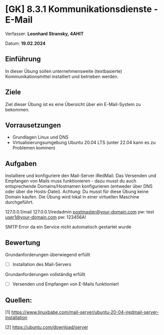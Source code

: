 # [GK] 8.3.1 Kommunikationsdienste - E-Mail

Verfasser: **Leonhard Stransky, 4AHIT**

Datum: **19.02.2024**

## Einführung

In dieser Übung sollen unternehmensweite (textbasierte) Kommunikationsmittel installiert und betrieben werden.

## Ziele

Ziel dieser Übung ist es eine Übersicht über ein E-Mail-System zu bekommen.

## Vorrausetzungen

- Grundlagen Linux und DNS
- Virtualisierungsumgebung Ubuntu 20.04 LTS (unter 22.04 kann es zu Problemen kommen)

## Aufgaben

Installiere und konfiguriere den Mail-Server iRedMail. Das Versenden und Empfangen von Mails muss funktionieren - dazu musst du auch entsprechende Domains/Hostnamen konfigurieren (entweder über DNS oder über die Hosts-Datei).
Achtung: Du musst für diese Übung keine Domain kaufen. Die Übung wird lokal in einer virtuellen Maschine durchgeführt.

127.0.0.1/mail
127.0.0.1/iredadmin
postmaster@your-domain.com
pw: test
user1@your-domain.com
pw: 123456A!

SMTP Error
da ein Service nicht automatisch gestartet wurde

## Bewertung

Grundanforderungen überwiegend erfüllt
- [ ] Installation des Mail-Servers
  
Grundanforderungen vollständig erfüllt
- [ ] Versenden und Empfangen von E-Mails funktioniert

## Quellen:

[1] https://www.linuxbabe.com/mail-server/ubuntu-20-04-iredmail-server-installation

[2] https://ubuntu.com/download/server














